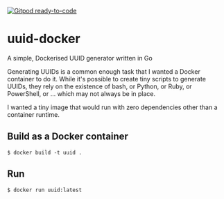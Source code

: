 [![Gitpod ready-to-code](https://img.shields.io/badge/Gitpod-ready--to--code-blue?logo=gitpod)](https://gitpod.io/#https://github.com/monch1962/uuid-docker)
# uuid-docker
A simple, Dockerised UUID generator written in Go

Generating UUIDs is a common enough task that I wanted a Docker container to do it. While it's possible to create tiny scripts to generate UUIDs, they rely on the existence of bash, or Python, or Ruby, or PowerShell, or ... which may not always be in place.

I wanted a tiny image that would run with zero dependencies other than a container runtime.

## Build as a Docker container

`$ docker build -t uuid .`

## Run

`$ docker run uuid:latest`